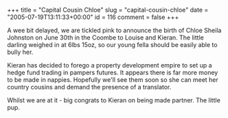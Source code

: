 +++
title = "Capital Cousin Chloe"
slug = "capital-cousin-chloe"
date = "2005-07-19T13:11:33+00:00"
id = 116
comment = false
+++

A wee bit delayed, we are tickled pink to announce the birth of Chloe Sheila Johnston on June 30th in the Coombe to Louise and Kieran. The little darling weighed in at 6lbs 15oz, so our young fella should be easily able to bully her. 

Kieran has decided to forego a property development empire to set up a hedge fund trading in pampers futures. It appears there is far more money to be made in nappies. Hopefully we'll see them soon so she can meet her country cousins and demand the presence of a translator.

Whilst we are at it - big congrats to Kieran on being made partner. The little pup.

